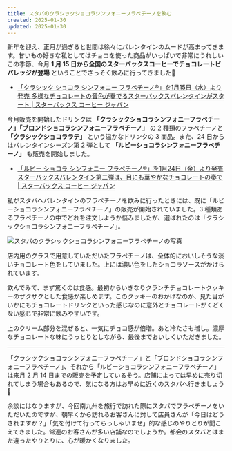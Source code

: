 ```yaml
---
title: スタバのクラシックショコラシンフォニーフラペチーノを飲む
created: 2025-01-30
updated: 2025-01-30
---
```


新年を迎え、正月が過ぎると世間は徐々にバレンタインのムードが高まってきます。甘いもの好きな私としてはチョコを使った商品がいっぱいで非常にうれしいこの季節、今月 **1 月 15 日から全国のスターバックスコーヒーでチョコレートビバレッジが登場** ということでさっそく飲みに行ってきました🍫

- [「クラシック ショコラ シンフォニー フラペチーノ®」を1月15日（水）より発売 多様なチョコレートの音色が奏でるスターバックスバレンタインがスタート | スターバックス コーヒー ジャパン](https://www.starbucks.co.jp/press_release/pr2025-5355.php)

今月販売を開始したドリンクは **「クラシックショコラシンフォニーフラペチーノ」「ブロンドショコラシンフォニーフラペチーノ」** の 2 種類のフラペチーノと **「クラシックショコララテ」** という温かなドリンクの 3 商品。また、24 日からはバレンタインシーズン第 2 弾として **「ルビーショコラシンフォニーフラペチーノ」** も販売を開始しました。

- [「ルビー ショコラ シンフォニー フラペチーノ®」を1月24日（金）より発売 スターバックスバレンタイン第二弾は、目にも華やかなチョコレートの奏で | スターバックス コーヒー ジャパン](https://www.starbucks.co.jp/press_release/pr2025-5374.php)

私がスタバへバレンタインのフラペチーノを飲みに行ったときには、既に「ルビーショコラシンフォニーフラペチーノ」の販売が開始されていました。3 種類あるフラペチーノの中でどれを注文しようか悩みましたが、選ばれたのは「クラシックショコラシンフォニーフラペチーノ」。

![スタバのクラシックショコラシンフォニーフラペチーノの写真](794fac93-924c-472b-8b76-0846463f8500)

店内用のグラスで用意していただいたフラペチーノは、全体的においしそうな淡いチョコレート色をしていました。上には濃い色をしたショコラソースがかけられています。

飲んでみて、まず驚くのは食感。最初からいきなりクランチチョコレートクッキーのザクザクとした食感が楽しめます。このクッキーのおかげなのか、見た目がいかにもチョコレートドリンクといった感じなのに意外とチョコレートがくどくない感じで非常に飲みやすいです。

上のクリーム部分を混ぜると、一気にチョコ感が倍増。あと冷たさも増し。濃厚なチョコレートな味にうっとりとしながら、最後までおいしくいただきました。

---

「クラシックショコラシンフォニーフラペチーノ」と「ブロンドショコラシンフォニーフラペチーノ」、それから「ルビーショコラシンフォニーフラペチーノ」は来月 2 月 14 日までの販売を予定しているそう。店舗によっては早めに売り切れてしまう場合もあるので、気になる方はお早めに近くのスタバへ行きましょう💨

余談にはなりますが、今回南九州を旅行で訪れた際にスタバでフラペチーノをいただいたのですが、朝早くから訪れるお客さんに対して店員さんが「今日はどうされますか？」「気を付けて行ってらっしゃいませ」的な感じのやりとりが聞こえてきました。常連のお客さんが多い店舗なのでしょうか。都会のスタバとはまた違ったやりとりに、心が暖かくなりました。
